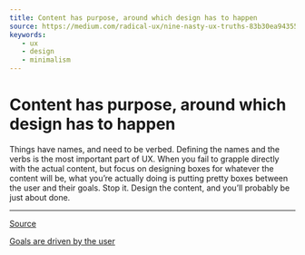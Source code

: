```yaml
---
title: Content has purpose, around which design has to happen
source: https://medium.com/radical-ux/nine-nasty-ux-truths-83b30ea94355
keywords: 
   - ux
   - design
   - minimalism
---
```


# Content has purpose, around which design has to happen

Things have names, and need to be verbed. Defining the names and the verbs is the most important part of UX.
When you fail to grapple directly with the actual content, but focus on designing boxes for whatever the content will be, what you’re actually doing is putting pretty boxes between the user and their goals. Stop it. Design the content, and you’ll probably be just about done.

----

[Source](https://medium.com/radical-ux/nine-nasty-ux-truths-83b30ea94355)

[Goals are driven by the user](./20191112140214.md)